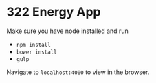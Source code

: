 322 Energy App
================

Make sure you have node installed and run

 - `npm install`
 - `bower install`
 - `gulp`

Navigate to `localhost:4000` to view in the browser.
